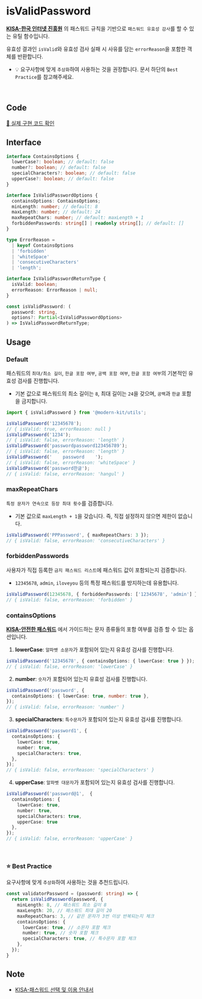 # isValidPassword

**[KISA-한국 인터넷 진흥원](https://www.kisa.or.kr/)** 의 패스워드 규칙을 기반으로 `패스워드 유효성 감사`를 할 수 있는 유틸 함수입니다.

유효성 결과인 `isValid`와 유효성 검사 실패 시 사유를 담는 `errorReason`을 포함한 객체를 반환합니다.

- 💡 요구사항에 맞게 `추상화`하여 사용하는 것을 권장합니다. 문서 하단의 `Best Practice`를 참고해주세요.

<br />

## Code
[🔗 실제 구현 코드 확인](https://github.com/modern-agile-team/modern-kit/blob/main/packages/utils/src/validator/isValidPassword/index.ts)

## Interface
```ts title="typescript"
interface ContainsOptions {
  lowerCase?: boolean; // default: false
  number?: boolean; // default: false
  specialCharacters?: boolean; // default: false
  upperCase?: boolean; // default: false
}

interface IsValidPasswordOptions {
  containsOptions: ContainsOptions;
  minLength: number; // default: 8
  maxLength: number; // default: 24
  maxRepeatChars: number; // default: maxLength + 1
  forbiddenPasswords: string[] | readonly string[]; // default: []
}

type ErrorReason =
  | keyof ContainsOptions
  | 'forbidden'
  | 'whiteSpace'
  | 'consecutiveCharacters'
  | 'length';

interface IsValidPasswordReturnType {
  isValid: boolean;
  errorReason: ErrorReason | null;
}
```
```ts title="typescript"
const isValidPassword: (
  password: string,
  options?: Partial<IsValidPasswordOptions>
) => IsValidPasswordReturnType;
```

## Usage
### Default
패스워드의 `최대/최소 길이`, `한글 포함 여부`, `공백 포함 여부`, `한글 포함 여부`의 기본적인 유효성 검사를 진행합니다.
- 기본 값으로 패스워드의 최소 길이는 `8`, 최대 길이는 `24`을 갖으며, `공백`과 `한글` 포함을 금지합니다.
```ts title="typescript"
import { isValidPassword } from '@modern-kit/utils';

isValidPassword('12345678');
// { isValid: true, errorReason: null }
isValidPassword('1234');
// { isValid: false, errorReason: 'length' }
isValidPassword('passwordpassword123456789');
// { isValid: false, errorReason: 'length' }
isValidPassword('    password    ');
// { isValid: false, errorReason: 'whiteSpace' }
isValidPassword('password한글');
// { isValid: false, errorReason: 'hangul' }
```

### maxRepeatChars
`특정 문자가 연속으로 등장 최대 횟수`를 검증합니다.
- 기본 값으로 `maxLength + 1`을 갖습니다. 즉, 직접 설정하지 않으면 제한이 없습니다.
```ts title="typescript"
isValidPassword('PPPassword', { maxRepeatChars: 3 });
// { isValid: false, errorReason: 'consecutiveCharacters' }
```

### forbiddenPasswords
사용자가 직접 등록한 `금지 패스워드 리스트`에 패스워드 값이 포함되는지 검증합니다.
- `12345678`, `admin`, `iloveyou` 등의 특정 패스워드를 방지하는데 유용합니다.
```ts title="typescript"
isValidPassword(12345678, { forbiddenPasswords: ['12345678', 'admin'] });
// { isValid: false, errorReason: 'forbidden' }
```

### containsOptions
**[KISA-안전한 패스워드](https://www.privacy.go.kr/pds/passwd_encrypt.pdf)** 에서 가이드하는 문자 종류들의 포함 여부를 검증 할 수 있는 옵션입니다.

1. **lowerCase**: `알파벳 소문자`가 포함되어 있는지 유효성 검사를 진행합니다.
```ts title="typescript"
isValidPassword('12345678', { containsOptions: { lowerCase: true } });
// { isValid: false, errorReason: 'lowerCase' }
```

2. **number**: `숫자`가 포함되어 있는지 유효성 검사를 진행합니다.
```ts title="typescript"
isValidPassword('password', {
  containsOptions: { lowerCase: true, number: true },
});
// { isValid: false, errorReason: 'number' }
```

3. **specialCharacters**: `특수문자`가 포함되어 있는지 유효성 검사를 진행합니다.
```ts title="typescript"
isValidPassword('password1', {
  containsOptions: { 
    lowerCase: true, 
    number: true,
    specialCharacters: true,
  },
});
// { isValid: false, errorReason: 'specialCharacters' }
```

4. **upperCase**: `알파벳 대문자`가 포함되어 있는지 유효성 검사를 진행합니다.
```ts title="typescript"
isValidPassword('password@1',  {
  containsOptions: { 
    lowerCase: true, 
    number: true,
    specialCharacters: true,
    upperCase: true
  },
});
// { isValid: false, errorReason: 'upperCase' }
```

<br />

### ⭐️ Best Practice
요구사항에 맞게 `추상화`하여 사용하는 것을 추천드립니다.
 
```ts
const validatorPassword = (password: string) => {
  return isValidPassword(password, {
    minLength: 8, // 패스워드 최소 길이 8
    maxLength: 20, // 패스워드 최대 길이 20
    maxRepeatChars: 3, // 같은 문자가 3번 이상 반복되는지 체크
    containsOptions: { 
      lowerCase: true, // 소문자 포함 체크
      number: true, // 숫자 포함 체크
      specialCharacters: true, // 특수문자 포함 체크
    },
  });
}
```

## Note
- [KISA-패스워드 선택 및 이용 안내서](https://www.privacy.go.kr/pds/passwd_encrypt.pdf)